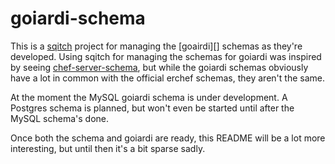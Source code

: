 goiardi-schema
==============

This is a [sqitch][] project for managing the [goairdi][] schemas as they're 
developed.  Using sqitch for managing the schemas for goiardi was inspired by 
seeing [chef-server-schema][], but while the goiardi schemas obviously have a 
lot in common with the official erchef schemas, they aren't the same.

At the moment the MySQL goiardi schema is under development. A Postgres schema 
is planned, but won't even be started until after the MySQL schema's done.

Once both the schema and goiardi are ready, this README will be a lot more
interesting, but until then it's a bit sparse sadly.

[goiardi]:https://github.com/ctdk/goiardi
[sqitch]:http://sqitch.org
[chef-server-schema]:https://github.com/opscode/chef-server-schema
